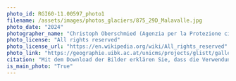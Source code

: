 ```yaml
---
photo_id: RGI60-11.00597_photo1
filename: /assets/images/photos_glaciers/875_29D_Malavalle.jpg
photo_date: "2024"
photographer_name: "Christoph Oberschmied (Agenzia per la Protezione civile)"
photo_license: "All rights reserved"
photo_license_url: "https://en.wikipedia.org/wiki/All_rights_reserved"
photo_link: "https://geographie.uibk.ac.at/unicms/projects/glistt/gallery/index.html"
citation: "Mit dem Download der Bilder erklären Sie, dass die Verwendung der Fotos der Ausstellung 'Goodbye Glaciers' gemäß der Richtlinie (EU) 2019/790 über das Urheberrecht erlaubt ist, dass ausdrücklich auf das Interreg VA Italien-Österreich 2014-2020 Projekt 'GLISTT' verwiesen werden muss und dass folgende Metadaten angegeben werden müssen: Gletscher und Name der Talschaft/Gebirgsgruppe, Vor- und Nachname des Fotografen, Aufnahmejahr des Fotos, Vor- und Nachname des Eigentümers oder des Archivs, aus dem das Foto stammt"
is_main_photo: "True"
---
```

